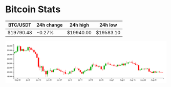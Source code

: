 # Bitcoin Stats

BTC/USDT|24h change|24h high|24h low|
|---|---|---|---|
|$19790.48|-0.27%|$19940.00|$19583.10|

<img src="./chart.svg">

